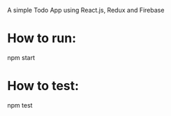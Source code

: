 A simple Todo App using React.js, Redux and Firebase

# How to run:

npm start

# How to test:

npm test

